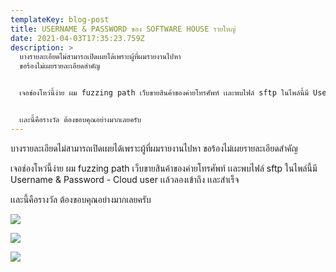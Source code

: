 ```yaml
---
templateKey: blog-post
title: USERNAME & PASSWORD ของ SOFTWARE HOUSE รายใหญ่
date: 2021-04-03T17:35:23.759Z
description: >
  บางรายละเอียดไม่สามารถเปิดเผยได้เพราะผู้ที่ผมรายงานไปหา
  ขอร้องไม่เผยรายละเอียดสำคัญ


  เจอช่องโหว่นี้ง่าย ผม fuzzing path เว็บขายสินค้าของค่ายโทรศัพท์ เเละพบไฟล์ sftp ในไพล์นี้มี Username & Password - Cloud user เเล้วลองเข้าถึง เเละสำเร็จ


  เเละนี้คือรางวัล ต้องขอบคุณอย่างมากเลยครับ
---
```

บางรายละเอียดไม่สามารถเปิดเผยได้เพราะผู้ที่ผมรายงานไปหา ขอร้องไม่เผยรายละเอียดสำคัญ

เจอช่องโหว่นี้ง่าย ผม fuzzing path เว็บขายสินค้าของค่ายโทรศัพท์ เเละพบไฟล์ sftp ในไพล์นี้มี Username & Password - Cloud user เเล้วลองเข้าถึง เเละสำเร็จ

เเละนี้คือรางวัล ต้องขอบคุณอย่างมากเลยครับ

![](/img/access_server_success.png)

![](/img/attachment.png)

![](/img/attachment-w.png)